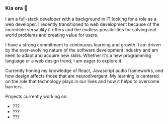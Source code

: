 ### Kia ora 👋

I am a full-stack developer with a background in IT looking for a role as a web developer. I recently transitioned to web development because of the incredible versatility it offers and the endless possibilities for solving real-world problems and creating value for users.

I have a strong commitment to continuous learning and growth. I am driven by the ever-evolving nature of the software development industry and am keen to adapt and acquire new skills. Whether it's a new programming language or a web design trend, I am eager to explore it.

Currently honing my knowledge of React, Javascript audio frameworks, and how design affects those that are neurodivergent. My learning is centered on the role that technology plays in our lives and how it helps to overcome barriers.

Projects currently working on:
- ???
- ???
- ???

<!--
**cris-kiri/cris-kiri** is a ✨ _special_ ✨ repository because its `README.md` (this file) appears on your GitHub profile.

Here are some ideas to get you started:

- 🔭 I’m currently working on ...
- 🌱 I’m currently learning ...
- 👯 I’m looking to collaborate on ...
- 🤔 I’m looking for help with ...
- 💬 Ask me about ...
- 📫 How to reach me: ...
- 😄 Pronouns: ...
- ⚡ Fun fact: ...
-->

